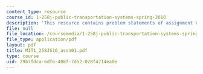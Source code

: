 ```yaml
---
content_type: resource
course_id: 1-258j-public-transportation-systems-spring-2010
description: 'This resource contains problem statements of assignment 01. '
file: null
file_location: /coursemedia/1-258j-public-transportation-systems-spring-2010/29b7fdca6df6408f7d52028f4714ea0e_MIT1_258JS10_assn01.pdf
file_type: application/pdf
layout: pdf
title: MIT1_258JS10_assn01.pdf
type: course
uid: 29b7fdca-6df6-408f-7d52-028f4714ea0e
---
```

